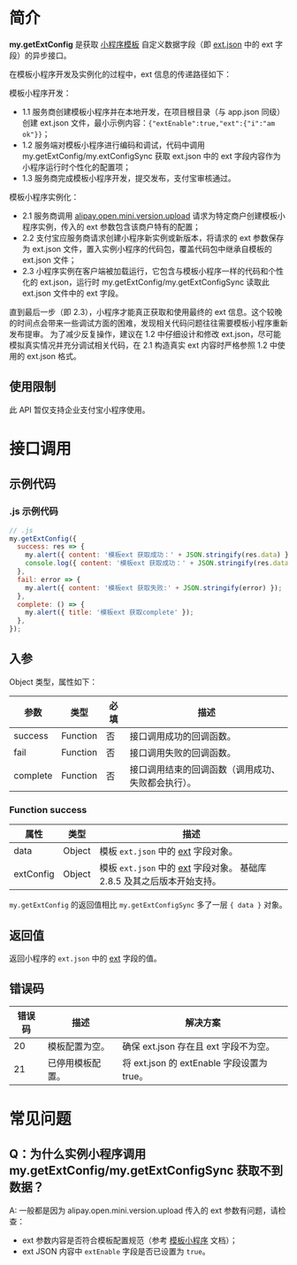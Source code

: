﻿# 简介

**my.getExtConfig** 是获取 [小程序模板](https://opendocs.alipay.com/mini/isv/creatminiapp) 自定义数据字段（即 [ext.json](https://opendocs.alipay.com/isv/03kqzl#ext%20%E5%8F%82%E6%95%B0%E8%AF%B4%E6%98%8E) 中的 ext 字段）的异步接口。      

在模板小程序开发及实例化的过程中，ext 信息的传递路径如下：  

模板小程序开发：   
- 1.1 服务商创建模板小程序并在本地开发，在项目根目录（与 app.json 同级）创建 ext.json 文件，最小示例内容：`{"extEnable":true,"ext":{"i":"am ok"}}`；
- 1.2 服务端对模板小程序进行编码和调试，代码中调用 my.getExtConfig/my.extConfigSync 获取 ext.json 中的 ext 字段内容作为小程序运行时个性化的配置项；
- 1.3 服务商完成模板小程序开发，提交发布，支付宝审核通过。  

模板小程序实例化：   
- 2.1 服务商调用 [alipay.open.mini.version.upload](https://opendocs.alipay.com/isv/03kqzl) 请求为特定商户创建模板小程序实例，传入的 ext 参数包含该商户特有的配置；
- 2.2 支付宝应服务商请求创建小程序新实例或新版本，将请求的 ext 参数保存为 ext.json 文件，置入实例小程序的代码包，覆盖代码包中继承自模板的 ext.json 文件；
- 2.3 小程序实例在客户端被加载运行，它包含与模板小程序一样的代码和个性化的 ext.json，运行时 my.getExtConfig/my.getExtConfigSync 读取此 ext.json 文件中的 ext 字段。  

直到最后一步（即 2.3），小程序才能真正获取和使用最终的 ext 信息。这个较晚的时间点会带来一些调试方面的困难，发现相关代码问题往往需要模板小程序重新发布提审。
为了减少反复操作，建议在 1.2 中仔细设计和修改 ext.json，尽可能模拟真实情况并充分调试相关代码，在 2.1 构造真实 ext 内容时严格参照 1.2 中使用的 ext.json 格式。

## 使用限制

此 API 暂仅支持企业支付宝小程序使用。

# 接口调用

## 示例代码

### .js 示例代码

```javascript
// .js
my.getExtConfig({
  success: res => {
    my.alert({ content: '模板ext 获取成功：' + JSON.stringify(res.data) });
    console.log({ content: '模板ext 获取成功：' + JSON.stringify(res.data) });
  },
  fail: error => {
    my.alert({ content: '模板ext 获取失败:' + JSON.stringify(error) });
  },
  complete: () => {
    my.alert({ title: '模板ext 获取complete' });
  },
});
```

## 入参

Object 类型，属性如下：

| **参数** | **类型** | **必填** | **描述** |
| --- | --- | --- | --- |
| success | Function | 否 | 接口调用成功的回调函数。 |
| fail | Function | 否 | 接口调用失败的回调函数。 |
| complete | Function | 否 | 接口调用结束的回调函数（调用成功、失败都会执行）。 |

### Function success

| **属性** | **类型** | **描述** |
| --- | --- | --- |
| data | Object | 模板 `ext.json` 中的 [ext](https://opendocs.alipay.com/mini/isv/creatminiapp#ext%20%E5%8F%82%E6%95%B0%E8%AF%B4%E6%98%8E) 字段对象。 |
| extConfig | Object | 模板 `ext.json` 中的 [ext](https://opendocs.alipay.com/mini/isv/creatminiapp#ext%20%E5%8F%82%E6%95%B0%E8%AF%B4%E6%98%8E) 字段对象。 基础库 2.8.5 及其之后版本开始支持。|

`my.getExtConfig` 的返回值相比 `my.getExtConfigSync` 多了一层 `{ data }` 对象。

## 返回值
返回小程序的 `ext.json` 中的 [ext](https://opendocs.alipay.com/mini/isv/creatminiapp#ext%20%E5%8F%82%E6%95%B0%E8%AF%B4%E6%98%8E) 字段的值。

## 错误码

| **错误码** | **描述**         | **解决方案**   |
| ---------- | ---------------- | -------------- |
| 20         | 模板配置为空。   | 确保 ext.json 存在且 ext 字段不为空。 |
| 21         | 已停用模板配置。 | 将 ext.json 的 extEnable 字段设置为 true。 |

# 常见问题

## Q：为什么实例小程序调用 my.getExtConfig/my.getExtConfigSync 获取不到数据？
A: 一般都是因为 alipay.open.mini.version.upload 传入的 ext 参数有问题，请检查：
- ext 参数内容是否符合模板配置规范（参考 [模板小程序](https://opendocs.alipay.com/mini/isv/creatminiapp#ext%20%E5%8F%82%E6%95%B0%E8%AF%B4%E6%98%8E) 文档）；
- ext JSON 内容中 `extEnable` 字段是否已设置为 `true`。

